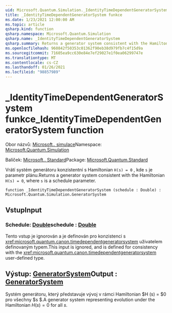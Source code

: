 ```yaml
---
uid: Microsoft.Quantum.Simulation._IdentityTimeDependentGeneratorSystem
title: _IdentityTimeDependentGeneratorSystem funkce
ms.date: 1/23/2021 12:00:00 AM
ms.topic: article
qsharp.kind: function
qsharp.namespace: Microsoft.Quantum.Simulation
qsharp.name: _IdentityTimeDependentGeneratorSystem
qsharp.summary: Returns a generator system consistent with the Hamiltonian `H(s) = 0`, where `s` is a schedule parameter.
ms.openlocfilehash: 960842f50353c01362f90eb38d979fb7c4f15d9a
ms.sourcegitcommit: 71605ea9cc630e84e7ef29027e1f0ea06299747e
ms.translationtype: MT
ms.contentlocale: cs-CZ
ms.lasthandoff: 01/26/2021
ms.locfileid: "98857989"
---
```

# <a name="_identitytimedependentgeneratorsystem-function"></a><span data-ttu-id="c0824-102">_IdentityTimeDependentGeneratorSystem funkce</span><span class="sxs-lookup"><span data-stu-id="c0824-102">_IdentityTimeDependentGeneratorSystem function</span></span>

<span data-ttu-id="c0824-103">Obor názvů: [Microsoft.. simulace](xref:Microsoft.Quantum.Simulation)</span><span class="sxs-lookup"><span data-stu-id="c0824-103">Namespace: [Microsoft.Quantum.Simulation](xref:Microsoft.Quantum.Simulation)</span></span>

<span data-ttu-id="c0824-104">Balíček: [Microsoft.. Standard](https://nuget.org/packages/Microsoft.Quantum.Standard)</span><span class="sxs-lookup"><span data-stu-id="c0824-104">Package: [Microsoft.Quantum.Standard](https://nuget.org/packages/Microsoft.Quantum.Standard)</span></span>


<span data-ttu-id="c0824-105">Vrátí systém generátoru konzistentní s Hamiltonian `H(s) = 0` , kde `s` je parametr plánu.</span><span class="sxs-lookup"><span data-stu-id="c0824-105">Returns a generator system consistent with the Hamiltonian `H(s) = 0`, where `s` is a schedule parameter.</span></span>

```qsharp
function _IdentityTimeDependentGeneratorSystem (schedule : Double) : Microsoft.Quantum.Simulation.GeneratorSystem
```


## <a name="input"></a><span data-ttu-id="c0824-106">Vstup</span><span class="sxs-lookup"><span data-stu-id="c0824-106">Input</span></span>

### <a name="schedule--double"></a><span data-ttu-id="c0824-107">Schedule: [Double](xref:microsoft.quantum.lang-ref.double)</span><span class="sxs-lookup"><span data-stu-id="c0824-107">schedule : [Double](xref:microsoft.quantum.lang-ref.double)</span></span>

<span data-ttu-id="c0824-108">Tento vstup je ignorován a je definován pro konzistenci s <xref:microsoft.quantum.canon.timedependentgeneratorsystem> uživatelem definovaným typem.</span><span class="sxs-lookup"><span data-stu-id="c0824-108">This input is ignored, and is defined for consistency with the <xref:microsoft.quantum.canon.timedependentgeneratorsystem> user-defined type.</span></span>



## <a name="output--generatorsystem"></a><span data-ttu-id="c0824-109">Výstup: [GeneratorSystem](xref:Microsoft.Quantum.Simulation.GeneratorSystem)</span><span class="sxs-lookup"><span data-stu-id="c0824-109">Output : [GeneratorSystem](xref:Microsoft.Quantum.Simulation.GeneratorSystem)</span></span>

<span data-ttu-id="c0824-110">Systém generátoru, který představuje vývoj v rámci Hamiltonian $H (s) = $0 pro všechny $s $.</span><span class="sxs-lookup"><span data-stu-id="c0824-110">A generator system representing evolution under the Hamiltonian $H(s) = 0$ for all $s$.</span></span>